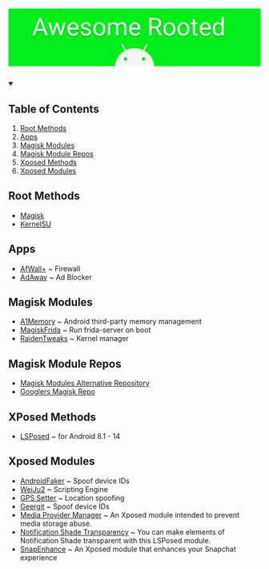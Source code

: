 <h1 align="center">
  <img src="https://raw.githubusercontent.com/tmak2002/awesome-rooted/main/logo.png" alt="Logo"/>
</h1>

<details open="open">
<summary><h2>Table of Contents</h2></summary>

1. [Root Methods](#root-methods)
2. [Apps](#apps)
3. [Magisk Modules](#magisk-modules)
4. [Magisk Module Repos](#magisk-module-repos)
5. [Xposed Methods](#xposed-methods)
6. [Xposed Modules](#xposed-methods)
</details>

## Root Methods 
- [Magisk](https://github.com/topjohnwu/Magisk)
- [KernelSU](https://github.com/tiann/KernelSU)
## Apps 
- [AfWall+](https://github.com/ukanth/afwall) ~ Firewall
- [AdAway](https://github.com/AdAway/AdAway) ~ Ad Blocker
## Magisk Modules
- [A1Memory](https://github.com/OneB1ank/A1Memory) ~ Android third-party memory management
- [MagiskFrida](https://github.com/ViRb3/magisk-frida) ~ Run frida-server on boot
- [RaidenTweaks](https://github.com/raidenkkj/Raiden-Tweaks) ~ Kernel manager
## Magisk Module Repos 
- [Magisk Modules Alternative Repository](https://github.com/Magisk-Modules-Alt-Repo)
- [Googlers Magisk Repo](https://github.com/Googlers-Repo/magisk)
## XPosed Methods 
- [LSPosed](https://github.com/LSPosed/LSPosed) ~ for Android 8.1 - 14
## Xposed Modules 
- [AndroidFaker](https://github.com/Android1500/AndroidFaker) ~ Spoof device IDs
- [WeiJu2](https://github.com/ikws4/WeiJu2) ~ Scripting Engine
- [GPS Setter](https://github.com/Android1500/GpsSetter) ~ Location spoofing
- [Geergit](https://github.com/Xposed-Modules-Repo/com.pyshivam.geergit) ~ Spoof device IDs
- [Media Provider Manager](https://github.com/MaterialCleaner/Media-Provider-Manager) ~ An Xposed module intended to prevent media storage abuse.
- [Notification Shade Transparency](https://github.com/AsyJAIZ/Notification-Shade-Transparency) ~ You can make elements of Notification Shade transparent with this LSPosed module.
- [SnapEnhance](https://github.com/rhunk/SnapEnhance) ~ An Xposed module that enhances your Snapchat experience
